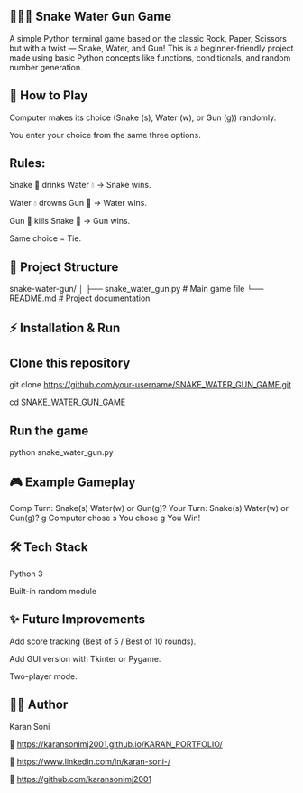 ## 🐍💧🔫 Snake Water Gun Game

A simple Python terminal game based on the classic Rock, Paper, Scissors but with a twist — Snake, Water, and Gun!
This is a beginner-friendly project made using basic Python concepts like functions, conditionals, and random number generation.

## 🚀 How to Play

Computer makes its choice (Snake (s), Water (w), or Gun (g)) randomly.

You enter your choice from the same three options.

## Rules:

Snake 🐍 drinks Water 💧 → Snake wins.

Water 💧 drowns Gun 🔫 → Water wins.

Gun 🔫 kills Snake 🐍 → Gun wins.

Same choice = Tie.

## 📂 Project Structure
snake-water-gun/
│
├── snake_water_gun.py   # Main game file
└── README.md            # Project documentation

## ⚡ Installation & Run

## Clone this repository

git clone https://github.com/your-username/SNAKE_WATER_GUN_GAME.git

cd SNAKE_WATER_GUN_GAME


## Run the game

python snake_water_gun.py

## 🎮 Example Gameplay
Comp Turn: Snake(s) Water(w) or Gun(g)?
Your Turn: Snake(s) Water(w) or Gun(g)? g
Computer chose s
You chose g
You Win!

## 🛠️ Tech Stack

Python 3

Built-in random module

## ✨ Future Improvements

Add score tracking (Best of 5 / Best of 10 rounds).

Add GUI version with Tkinter or Pygame.

Two-player mode.

## 👨‍💻 Author

Karan Soni

🔗 https://karansonimj2001.github.io/KARAN_PORTFOLIO/

💼 https://www.linkedin.com/in/karan-soni-/

🐙 https://github.com/karansonimj2001
